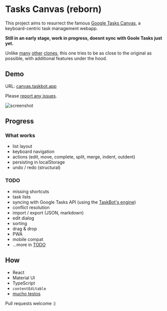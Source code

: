 # Tasks Canvas (reborn)

This project aims to resurrect the famous
[Google Tasks Canvas](https://www.reddit.com/r/productivity/comments/arihi9/google_tasks_canvas_shutting_down/),
a keyboard-centric task management webapp.

**Still in an early stage, work in progress, doesnt sync with Goole Tasks just yet.**

Unlike [many](https://www.gtaskd.com/)
[other](https://chrome.google.com/webstore/detail/full-screen-for-google-ta/ndbaejgcaecffnhlmdghchfehkflgfkj?hl=en)
[clones](https://tasksboard.app/),
this one tries to be as close to the original as possible, with additional features under the hood.

## Demo

URL: [canvas.taskbot.app](https://canvas.taskbot.app)

Please [report any issues](https://github.com/TaskSync/tasks-canvas-reborn/issues/new).

![screenshot](https://tasksync.github.io/tasks-canvas-reborn/screenshot.png)

## Progress

### What works

- list layout
- keyboard navigation
- actions (edit, move, complete, split, merge, indent, outdent)
- persisting in localStorage
- undo / redo (structural)

### TODO

- missing shortcuts
- task lists
- syncing with Google Tasks API (using the [TaskBot's engine](https://github.com/TaskSync/TaskBot.app))
- conflict resolution
- import / export (JSON, markdown)
- edit dialog
- sorting
- drag & drop
- PWA
- mobile compat
- ...more in [TODO](TODO)

## How

- React
- Material UI
- TypeScript
- `contentEditable`
- [mucho testos](src/tasklist/actions.test.ts)

Pull requests welcome :)
